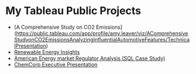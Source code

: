 # My Tableau Public Projects

- [A Comprehensive Study on CO2 Emissions] (https://public.tableau.com/app/profile/amy.leaver/viz/AComprehensiveStudyonCO2EmissionsAnalyzingInfluentialAutomotiveFeatures/TechnicalPresentation)
- [Renewable Energy Insights](https://public.tableau.com/app/profile/amy.leaver/viz/Draft3_16977340246330/Story1)
- [American Energy market Regulator Analysis (SQL Case Study)](https://public.tableau.com/app/profile/amy.leaver/viz/SQLCaseStudy_16982618956930/Story1)
- [ChemCorp Executive Presentation](https://public.tableau.com/app/profile/amy.leaver/viz/ChemCorpExecutivePresentation_16968795336170/ChemCorpExecutivePresentation)
